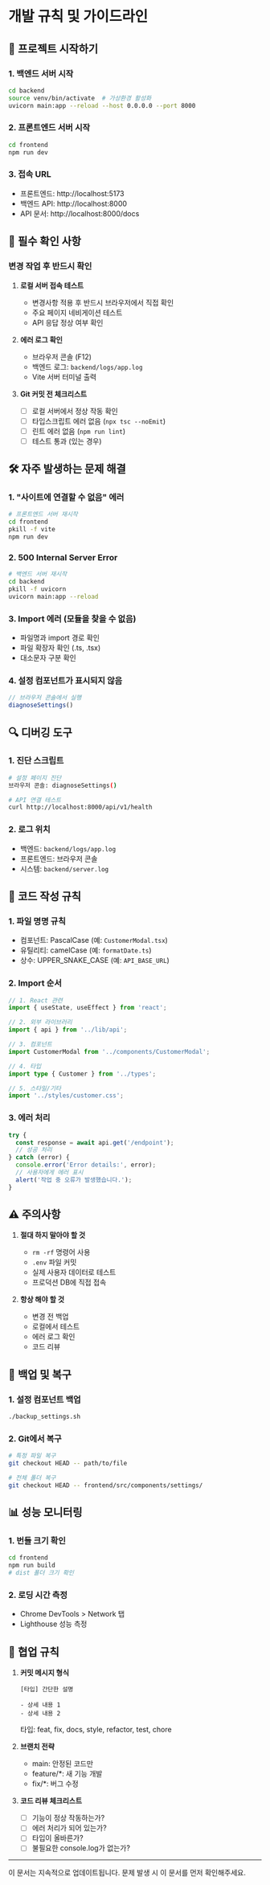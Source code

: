 # 개발 규칙 및 가이드라인

## 🚀 프로젝트 시작하기

### 1. 백엔드 서버 시작
```bash
cd backend
source venv/bin/activate  # 가상환경 활성화
uvicorn main:app --reload --host 0.0.0.0 --port 8000
```

### 2. 프론트엔드 서버 시작
```bash
cd frontend
npm run dev
```

### 3. 접속 URL
- 프론트엔드: http://localhost:5173
- 백엔드 API: http://localhost:8000
- API 문서: http://localhost:8000/docs

## 📌 필수 확인 사항

### 변경 작업 후 반드시 확인
1. **로컬 서버 접속 테스트**
   - 변경사항 적용 후 반드시 브라우저에서 직접 확인
   - 주요 페이지 네비게이션 테스트
   - API 응답 정상 여부 확인

2. **에러 로그 확인**
   - 브라우저 콘솔 (F12)
   - 백엔드 로그: `backend/logs/app.log`
   - Vite 서버 터미널 출력

3. **Git 커밋 전 체크리스트**
   - [ ] 로컬 서버에서 정상 작동 확인
   - [ ] 타입스크립트 에러 없음 (`npx tsc --noEmit`)
   - [ ] 린트 에러 없음 (`npm run lint`)
   - [ ] 테스트 통과 (있는 경우)

## 🛠️ 자주 발생하는 문제 해결

### 1. "사이트에 연결할 수 없음" 에러
```bash
# 프론트엔드 서버 재시작
cd frontend
pkill -f vite
npm run dev
```

### 2. 500 Internal Server Error
```bash
# 백엔드 서버 재시작
cd backend
pkill -f uvicorn
uvicorn main:app --reload
```

### 3. Import 에러 (모듈을 찾을 수 없음)
- 파일명과 import 경로 확인
- 파일 확장자 확인 (.ts, .tsx)
- 대소문자 구분 확인

### 4. 설정 컴포넌트가 표시되지 않음
```javascript
// 브라우저 콘솔에서 실행
diagnoseSettings()
```

## 🔍 디버깅 도구

### 1. 진단 스크립트
```bash
# 설정 페이지 진단
브라우저 콘솔: diagnoseSettings()

# API 연결 테스트
curl http://localhost:8000/api/v1/health
```

### 2. 로그 위치
- 백엔드: `backend/logs/app.log`
- 프론트엔드: 브라우저 콘솔
- 시스템: `backend/server.log`

## 📝 코드 작성 규칙

### 1. 파일 명명 규칙
- 컴포넌트: PascalCase (예: `CustomerModal.tsx`)
- 유틸리티: camelCase (예: `formatDate.ts`)
- 상수: UPPER_SNAKE_CASE (예: `API_BASE_URL`)

### 2. Import 순서
```typescript
// 1. React 관련
import { useState, useEffect } from 'react';

// 2. 외부 라이브러리
import { api } from '../lib/api';

// 3. 컴포넌트
import CustomerModal from '../components/CustomerModal';

// 4. 타입
import type { Customer } from '../types';

// 5. 스타일/기타
import '../styles/customer.css';
```

### 3. 에러 처리
```typescript
try {
  const response = await api.get('/endpoint');
  // 성공 처리
} catch (error) {
  console.error('Error details:', error);
  // 사용자에게 에러 표시
  alert('작업 중 오류가 발생했습니다.');
}
```

## ⚠️ 주의사항

1. **절대 하지 말아야 할 것**
   - `rm -rf` 명령어 사용
   - `.env` 파일 커밋
   - 실제 사용자 데이터로 테스트
   - 프로덕션 DB에 직접 접속

2. **항상 해야 할 것**
   - 변경 전 백업
   - 로컬에서 테스트
   - 에러 로그 확인
   - 코드 리뷰

## 🔄 백업 및 복구

### 1. 설정 컴포넌트 백업
```bash
./backup_settings.sh
```

### 2. Git에서 복구
```bash
# 특정 파일 복구
git checkout HEAD -- path/to/file

# 전체 폴더 복구
git checkout HEAD -- frontend/src/components/settings/
```

## 📊 성능 모니터링

### 1. 번들 크기 확인
```bash
cd frontend
npm run build
# dist 폴더 크기 확인
```

### 2. 로딩 시간 측정
- Chrome DevTools > Network 탭
- Lighthouse 성능 측정

## 🤝 협업 규칙

1. **커밋 메시지 형식**
   ```
   [타입] 간단한 설명
   
   - 상세 내용 1
   - 상세 내용 2
   ```
   타입: feat, fix, docs, style, refactor, test, chore

2. **브랜치 전략**
   - main: 안정된 코드만
   - feature/*: 새 기능 개발
   - fix/*: 버그 수정

3. **코드 리뷰 체크리스트**
   - [ ] 기능이 정상 작동하는가?
   - [ ] 에러 처리가 되어 있는가?
   - [ ] 타입이 올바른가?
   - [ ] 불필요한 console.log가 없는가?

---

이 문서는 지속적으로 업데이트됩니다. 
문제 발생 시 이 문서를 먼저 확인해주세요.